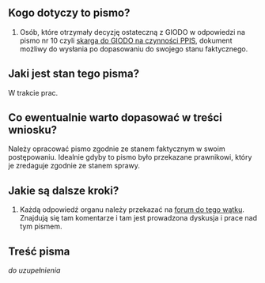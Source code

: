 ## Kogo dotyczy to pismo?
1. Osób, które otrzymały decyzję ostateczną z GIODO w odpowiedzi na pismo nr 10 czyli [skarga do GIODO na czynności PPIS](https://github.com/szanitani/szczepienia/blob/master/Sciezki%20alternatywne/pismo%20do%20giodo.md), dokument możliwy do wysłania po dopasowaniu do swojego stanu faktycznego.

## Jaki jest stan tego pisma?
W trakcie prac.

## Co ewentualnie warto dopasować w treści wniosku?
Należy opracować pismo zgodnie ze stanem faktycznym w swoim postępowaniu. Idealnie gdyby to pismo było przekazane prawnikowi, który je zredaguje zgodnie ze stanem sprawy.

## Jakie są dalsze kroki?
1. Każdą odpowiedź organu należy przekazać na [forum do tego wątku](http://szczepienia.org.pl/viewtopic.php?p=181671). Znajdują się tam komentarze i tam jest prowadzona dyskusja i prace nad tym pismem.

## Treść pisma
*do uzupełnienia*
